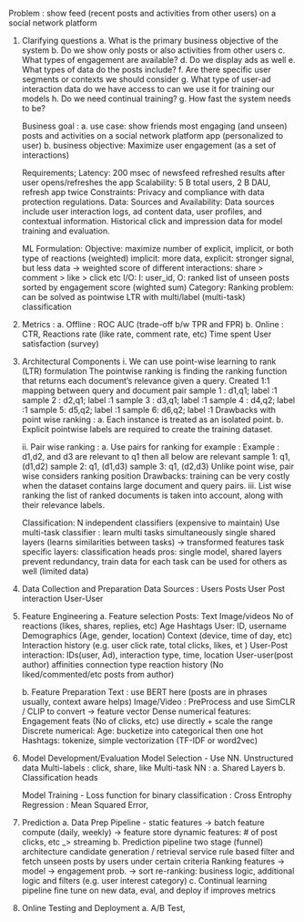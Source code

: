 Problem :
show feed (recent posts and activities from other users) on a social network platform

1. Clarifying questions
    a. What is the primary business objective of the system
    b. Do we show only posts or also activities from other users
    c. What types of engagement are available?
    d. Do we display ads as well
    e. What types of data do the posts include?
    f. Are there specific user segments or contexts we should consider
    g. What type of user-ad interaction data do we have access to can we use it for training our models
    h. Do we need continual training?
    g. How fast the system needs to be?
    
    Business goal :
    a. use case: show friends most engaging (and unseen) posts and activities on a social network platform app (personalized to user)
    b. business objective: Maximize user engagement (as a set of interactions)
    
    Requirements;
    Latency: 200 msec of newsfeed refreshed results after user opens/refreshes the app
    Scalability: 5 B total users, 2 B DAU, refresh app twice
    Constraints:
    Privacy and compliance with data protection regulations.
    Data: Sources and Availability:
    Data sources include user interaction logs, ad content data, user profiles, and contextual information.
    Historical click and impression data for model training and evaluation.
    
    ML Formulation:
    Objective:
    maximize number of explicit, implicit, or both type of reactions (weighted)
    implicit: more data, explicit: stronger signal, but less data -> weighted score of different interactions: share > comment > like > click etc
    I/O: I: user_id, O: ranked list of unseen posts sorted by engagement score (wighted sum)
    Category: Ranking problem: can be solved as pointwise LTR with multi/label (multi-task) classification

2. Metrics :
    a. Offline :
        ROC AUC (trade-off b/w TPR and FPR)
    b. Online :
        CTR,
        Reactions rate (like rate, comment rate, etc)
        Time spent
        User satisfaction (survey)

3. Architectural Components
    i. We can use point-wise learning to rank (LTR) formulation
     The pointwise ranking is finding the ranking function that returns each document’s relevance given a query.
    Created 1:1 mapping between query and document pair sample 1 : d1,q1; label :1 sample 2 : d2,q1; label :1 sample 3 : d3,q1; label :1 sample 4 : d4,q2; label :1 sample 5: d5,q2; label :1 sample 6: d6,q2; label :1
    Drawbacks with point wise ranking :
    a. Each instance is treated as an isolated point.
    b. Explicit pointwise labels are required to create the training dataset.

   ii. Pair wise ranking :
   a. Use pairs for ranking for example :
      Example : d1,d2, and d3 are relevant to q1 then all below are relevant
     sample 1: q1, (d1,d2) sample 2: q1, (d1,d3) sample 3: q1, (d2,d3)
     Unlike point wise, pair wise considers ranking position
     Drawbacks:
     training can be very costly when the dataset contains large document and query pairs.
    iii. List wise ranking
    the list of ranked documents is taken into account, along with their relevance labels.
   
   Classification:
   N independent classifiers (expensive to maintain)
   Use multi-task classifier :
   learn multi tasks simultaneously
   single shared layers (learns similarities between tasks) -> transformed features
   task specific layers: classification heads
   pros: single model, shared layers prevent redundancy, train data for each task can be used for others as well (limited data)

    

4. Data Collection and Preparation
      Data Sources :
        Users
        Posts
        User Post interaction
        User-User

5. Feature Engineering
    a. Feature selection
    Posts:
    Text
    Image/videos
    No of reactions (likes, shares, replies, etc)
    Age
    Hashtags
    User:
    ID, username
    Demographics (Age, gender, location)
    Context (device, time of day, etc)
    Interaction history (e.g. user click rate, total clicks, likes, et )
    User-Post interaction:
    IDs(user, Ad), interaction type, time, location
    User-user(post author) affinities
    connection type
    reaction history (No liked/commented/etc posts from author)

    b. Feature Preparation 
     Text : use BERT here (posts are in phrases usually, context aware helps)
     Image/Video :
     PreProcess and use SimCLR / CLIP to convert -> feature vector
     Dense numerical features:
     Engagement feats (No of clicks, etc)
     use directly + scale the range
     Discrete numerical:
     Age: bucketize into categorical then one hot
     Hashtags:
     tokenize, simple vectorization (TF-IDF or word2vec)
6. Model Development/Evaluation
   Model Selection -
   Use NN. Unstructured data
   Multi-labels : click, share, like
   Multi-task NN :
   a. Shared Layers
   b. Classification heads
   
   Model Training -
   Loss function for binary classification : Cross Entrophy
   Regression : Mean Squared Error, 

7. Prediction
   a. Data Prep Pipeline -
   static features -> batch feature compute (daily, weekly) -> feature store
   dynamic features: # of post clicks, etc _> streaming
   b. Prediction pipeline
    two stage (funnel) architecture
    candidate generation / retrieval service
    rule based
    filter and fetch unseen posts by users under certain criteria
    Ranking
    features -> model -> engagement prob. -> sort
    re-ranking: business logic, additional logic and filters (e.g. user interest category)
  c. Continual learning pipeline
      fine tune on new data, eval, and deploy if improves metrics

8.  Online Testing and Deployment
   a. A/B Test, 

   
 